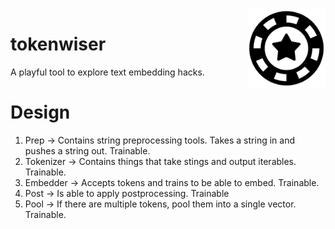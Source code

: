 <img src="token.png" width=125 height=125 align="right">

# tokenwiser

A playful tool to explore text embedding hacks. 

# Design

1. Prep -> Contains string preprocessing tools. Takes a string in and pushes a string out. Trainable. 
2. Tokenizer -> Contains things that take stings and output iterables. Trainable.
3. Embedder -> Accepts tokens and trains to be able to embed. Trainable.
4. Post -> Is able to apply postprocessing. Trainable
5. Pool -> If there are multiple tokens, pool them into a single vector. Trainable. 
